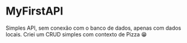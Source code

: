 # MyFirstAPI

Simples API, sem conexão com o banco de dados, apenas com dados locais. Criei um CRUD simples com contexto de Pizza 😁